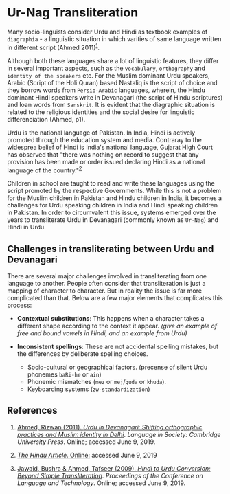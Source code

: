 # Ur-Nag Transliteration

Many socio-linguists consider Urdu and Hindi as textbook examples of `diagraphia` - a linguistic situation in which varities of same language written in different script (Ahmed 2011)<sup>[1](#urdu-in-deva)</sup>.

Although both these languages share a lot of linguistic features, they differ in several important aspects, such as the `vocabulary`, `orthography` and `identity of the speakers` etc. For the Muslim dominant Urdu speakers, Arabic (Script of the Holi Quran) based Nastaliq is the script of choice and they borrow words from `Persio-Arabic` languages, wherein, the Hindu dominant Hindi speakers write in Devanagari (the script of Hindu scriptures) and loan words from `Sanskrit`. It is evident that the diagraphic situation is related to the religious identities and the social desire for linguistic differenciation (Ahmed, p1).

Urdu is the national language of Pakistan. In India, Hindi is actively promoted through the education system and media. Contraray to the widesprea belief of Hindi is India's national language, Gujarat High Court has observed that "there was nothing on record to suggest that any provision has been made or order issued declaring Hindi as a national language of the country."<sup>[2](#hindi-no-national-language)</sup>

Children in school are taught to read and write these languages using the script promoted by the respective Governments. While this is not a problem for the Muslim children in Pakistan and Hindu children in India, it becomes a challenges for Urdu speaking children in India and Hindi speaking children in Pakistan. In order to circumvalent this issue, systems emerged over the years to transliterate Urdu in Devanagari (commonly known as `Ur-Nag`) and Hindi in Urdu.

## Challenges in transliterating between Urdu and Devanagari
There are several major challenges involved in transliterating from one language to another. People often consider that transliteration is just a mapping of character to character. But in reality the issue is far more complicated than that. Below are a few major elements that complicates this process:

  * **Contextual substitutions**: This happens when a character takes a different shape according to the context it appear. 
    *(give an example of free and bound vowels in Hindi, and an example from Urdu)*

  * **Inconsistent spellings**: These are not accidental spelling mistakes, but the differences by deliberate spelling choices.
    * Socio-cultural or geographical factors. (precense of silent Urdu phonemes `baRi-he` or `ain`)
    * Phonemic mismatches (`mez` or `mej`/`quda` or `khuda`).
    * Keyboarding systems (`zw-standardization`)


## References

1. <a name="#urdu-in-deva"></a> [Ahmed, Rizwan (2011). _Urdu in Devanagari: Shifting orthographic practices and Muslim identity in Delhi_](https://www.jstor.org/stable/23011824?read-now=1&seq=1#page_scan_tab_contents). _Language in Society: Cambridge University Press_. Online; accessed June 9, 2019.

2. <a name="#hindi-no-national-language"></a> [_The Hindu Article_. Online:](https://www.thehindu.com/news/national/Hindi-not-a-national-language-Court/article16839525.ece) accessed June 9, 2019

3. <a name="hindi-to-urdu"></a>[Jawaid, Bushra & Ahmed, Tafseer (2009). _Hindi to Urdu Conversion: Beyond Simple Transliteration_](http://www.cle.org.pk/clt09/download/Papers/Paper4.pdf). _Proceedings of the Conference on Language and Technology_. Online; accessed June 9, 2019.